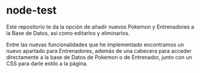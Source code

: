# node-test
Este repositorio te da la opción de añadir nuevos Pokemon y Entrenadores a la Base de Datos, así como editarlos y eliminarlos.

Entre las nuevas funcionalidades que he implementado encontramos un nuevo apartado para Entrenadores, además de una cabecera para acceder directamente a la base de Datos de Pokemon o de Entrenador, junto con un CSS para darle estilo a la página.

